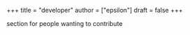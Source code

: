 +++
title = "developer"
author = ["epsilon"]
draft = false
+++

section for people wanting to contribute

